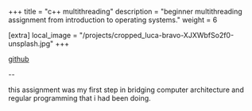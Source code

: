 +++
title = "c++ multithreading"
description = "beginner multithreading assignment from introduction to operating systems."
weight = 6

[extra]
local_image = "/projects/cropped_luca-bravo-XJXWbfSo2f0-unsplash.jpg"
+++

[github](https://github.com/brespina/3360_Summer_2023/tree/main/OS%20Unit%201/PA1)

--

this assignment was my first step in bridging computer architecture and regular programming that i had been doing. 
